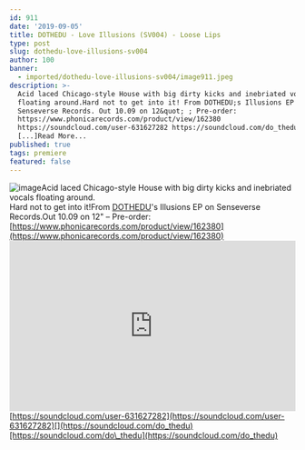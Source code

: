 ```yaml
---
id: 911
date: '2019-09-05'
title: DOTHEDU - Love Illusions (SV004) - Loose Lips
type: post
slug: dothedu-love-illusions-sv004
author: 100
banner:
  - imported/dothedu-love-illusions-sv004/image911.jpeg
description: >-
  Acid laced Chicago-style House with big dirty kicks and inebriated vocals
  floating around.Hard not to get into it! From DOTHEDU;s Illusions EP on
  Senseverse Records. Out 10.09 on 12&quot; ; Pre-order:
  https://www.phonicarecords.com/product/view/162380
  https://soundcloud.com/user-631627282 https://soundcloud.com/do_thedu
  [...]Read More...
published: true
tags: premiere
featured: false
---
```

![image](../imported/dothedu-love-illusions-sv004/image911.jpeg)Acid laced Chicago-style House with big dirty kicks and inebriated vocals floating around.  
Hard not to get into it!From [DOTHEDU](https://www.residentadvisor.net/dj/dothedu)'s Illusions EP on Senseverse Records.Out 10.09 on 12" – Pre-order: [](https://www.phonicarecords.com/product/view/162380)[https://www.phonicarecords.com/product/view/162380](https://www.phonicarecords.com/product/view/162380)<iframe width='100%' height='300' scrolling='no' frameborder='no' allow='autoplay' src='https://w.soundcloud.com/player/?url=https%3A//api.soundcloud.com/tracks/676816662&color=%23ff5500&auto_play=false&hide_related=false&show_comments=true&show_user=true&show_reposts=false&show_teaser=true'></iframe>[https://soundcloud.com/user-631627282](https://soundcloud.com/user-631627282)[](https://soundcloud.com/do_thedu)[https://soundcloud.com/do\_thedu](https://soundcloud.com/do_thedu)